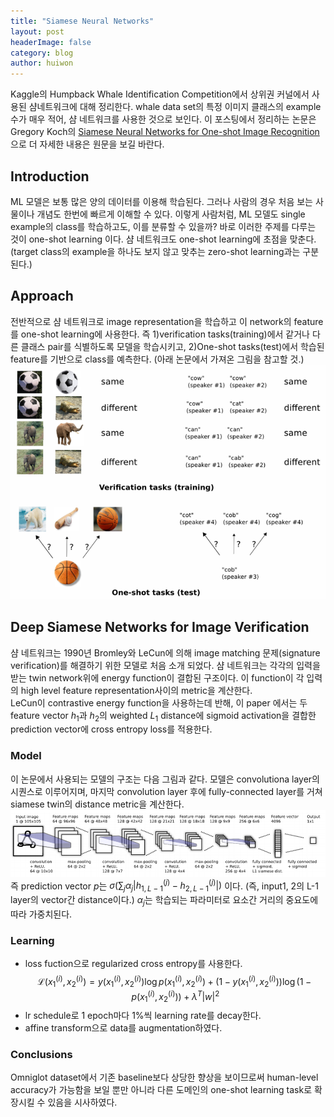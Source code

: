 ```yaml
---
title: "Siamese Neural Networks"
layout: post
headerImage: false
category: blog
author: huiwon
---
```

Kaggle의 Humpback Whale Identification Competition에서 상위권 커널에서 사용된 샴네트워크에 대해 정리한다. whale data set의 특정 이미지 클래스의 example 수가 매우 적어, 샴 네트워크를 사용한 것으로 보인다. 이 포스팅에서 정리하는 논문은 Gregory Koch의 [Siamese Neural Networks for One-shot Image Recognition](https://www.cs.cmu.edu/~rsalakhu/papers/oneshot1.pdf)으로 더 자세한 내용은 원문을 보길 바란다.  
## Introduction
ML 모델은 보통 많은 양의 데이터를 이용해 학습된다. 그러나 사람의 경우 처음 보는 사물이나 개념도 한번에 빠르게 이해할 수 있다. 이렇게 사람처럼, ML 모델도 single example의 class를 학습하고도, 이를 분류할 수 있을까? 바로 이러한 주제를 다루는 것이 one-shot learning 이다. 샴 네트워크도 one-shot learning에 초점을 맞춘다. (target class의 example을 하나도 보지 않고 맞추는 zero-shot learning과는 구분된다.)
## Approach
전반적으로 샴 네트워크로 image representation을 학습하고 이 network의 feature를 one-shot learning에 사용한다. 즉 1)verification tasks(training)에서 같거나 다른 클래스 pair를 식별하도록 모델을 학습시키고, 2)One-shot tasks(test)에서 학습된 feature를 기반으로 class를 예측한다. (아래 논문에서 가져온 그림을 참고할 것.)   
![general strategy](../assets/images/siamese_network/general_strategy.png)

## Deep Siamese Networks for Image Verification  
샴 네트워크는 1990년 Bromley와 LeCun에 의해 image matching 문제(signature verification)를 해결하기 위한 모델로 처음 소개 되었다. 샴 네트워크는 각각의 입력을 받는 twin network위에 energy function이 결합된 구조이다. 이 function이 각 입력의 high level feature representation사이의 metric을 계산한다.  
LeCun이 contrastive energy function을 사용하는데 반해, 이 paper 에서는 두 feature vector $h_1$과 $h_2$의 weighted $L_1$ distance에 sigmoid activation을 결합한 prediction vector에 cross entropy loss를 적용한다.  
### Model
이 논문에서 사용되는 모델의 구조는 다음 그림과 같다. 모델은 convolutiona layer의 시퀀스로 이루어지며, 마지막 convolution layer 후에 fully-connected layer를 거쳐 siamese twin의 distance metric을 계산한다.   
![architecture](../assets/images/siamese_network/architecture.png)  
즉 prediction vector $p$는 $\sigma(\sum_j \alpha_j|h_{1,L-1}^{(j)}-h_{2,L-1}^{(j)}|)$ 이다. (즉, input1, 2의 L-1 layer의 vector간 distance이다.) $\alpha_j$는 학습되는 파라미터로 요소간 거리의 중요도에 따라 가중치된다.
### Learning
* loss fuction으로 regularized cross entropy를 사용한다.
$$\mathcal{L}(x_1^{(i)}, x_2^{(i)})=y(x_1^{(i)}, x_2^{(i)})\log{p(x_1^{(i)}, x_2^{(i)})}+(1-y(x_1^{(i)}, x_2^{(i)}))\log{(1-p(x_1^{(i)}, x_2^{(i)}))} + \lambda^T|w|^2$$  
* lr schedule로 1 epoch마다 1%씩 learning rate를 decay한다.
* affine transform으로 data를 augmentation하였다.  

### Conclusions
Omniglot dataset에서 기존 baseline보다 상당한 향상을 보이므로써 human-level accuracy가 가능함을 보일 뿐만 아니라 다른 도메인의 one-shot learning task로 확장시킬 수 있음을 시사하였다.
